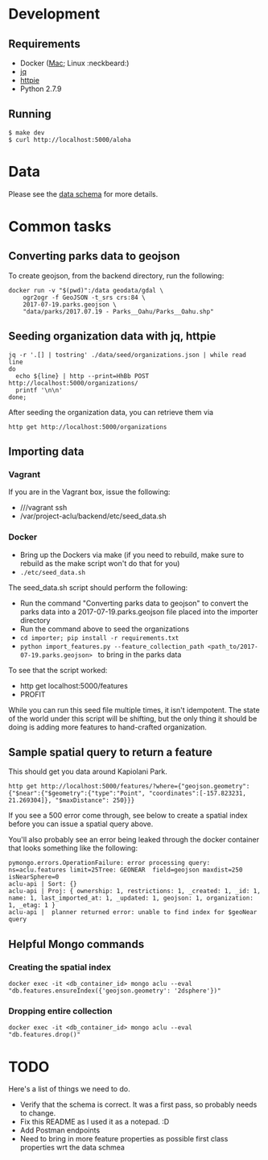 # Development

## Requirements

* Docker ([Mac](https://store.docker.com/editions/community/docker-ce-desktop-mac); Linux :neckbeard:)
* [jq](https://stedolan.github.io/jq/)
* [httpie](https://httpie.org/)
* Python 2.7.9

## Running

```
$ make dev
$ curl http://localhost:5000/aloha
```

# Data

Please see the [data schema](Schema.md) for more details.

# Common tasks

## Converting parks data to geojson

To create geojson, from the backend directory, run the following:

```
docker run -v "$(pwd)":/data geodata/gdal \
    ogr2ogr -f GeoJSON -t_srs crs:84 \
    2017-07-19.parks.geojson \
    "data/parks/2017.07.19 - Parks__Oahu/Parks__Oahu.shp"
```

## Seeding organization data with jq, httpie

```
jq -r '.[] | tostring' ./data/seed/organizations.json | while read line
do
  echo ${line} | http --print=HhBb POST http://localhost:5000/organizations/
  printf '\n\n'
done;
```

After seeding the organization data, you can retrieve them via

```http get http://localhost:5000/organizations```

## Importing data

### Vagrant

If you are in the Vagrant box, issue the following:

 - /<path>/<to>/vagrant ssh
 - /var/project-aclu/backend/etc/seed_data.sh

### Docker

 - Bring up the Dockers via make (if you need to rebuild, make sure to rebuild as the make script won't do that for you)
 - ```./etc/seed_data.sh```

The seed_data.sh script should perform the following:

 - Run the command "Converting parks data to geojson" to convert the parks data into a 2017-07-19.parks.geojson file placed into the importer directory
 - Run the command above to seed the organizations
 - ```cd importer; pip install -r requirements.txt```
 - ```python import_features.py --feature_collection_path <path_to/2017-07-19.parks.geojson> ``` to bring in the parks data

To see that the script worked:

 - http get localhost:5000/features
 - PROFIT

While you can run this seed file multiple times, it isn't idempotent. The state of the world under this script will be shifting, but the only thing it should be doing is adding more features to hand-crafted organization.

## Sample spatial query to return a feature

This should get you data around Kapiolani Park.

```
http get http://localhost:5000/features/?where={"geojson.geometry":{"$near":{"$geometry":{"type":"Point", "coordinates":[-157.823231, 21.269304]}, "$maxDistance": 250}}}
```

If you see a 500 error come through, see below to create a spatial index before you can issue a spatial query above.

You'll also probably see an error being leaked through the docker container that looks something like the following:

```
pymongo.errors.OperationFailure: error processing query: ns=aclu.features limit=25Tree: GEONEAR  field=geojson maxdist=250 isNearSphere=0
aclu-api | Sort: {}
aclu-api | Proj: { ownership: 1, restrictions: 1, _created: 1, _id: 1, name: 1, last_imported_at: 1, _updated: 1, geojson: 1, organization: 1, _etag: 1 }
aclu-api |  planner returned error: unable to find index for $geoNear query
```

## Helpful Mongo commands

### Creating the spatial index

```docker exec -it <db_container_id> mongo aclu --eval "db.features.ensureIndex({'geojson.geometry': '2dsphere'})"```

### Dropping entire collection

```docker exec -it <db_container_id> mongo aclu --eval "db.features.drop()"```


# TODO

Here's a list of things we need to do.

 - Verify that the schema is correct. It was a first pass, so probably needs to
   change.
 - Fix this README as I used it as a notepad. :D
 - Add Postman endpoints
 - Need to bring in more feature properties as possible first class properties
   wrt the data schmea

